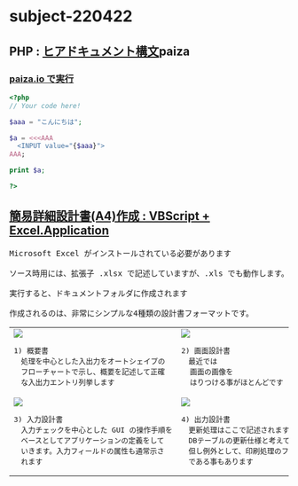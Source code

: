 # subject-220422

## PHP : [ヒアドキュメント構文](https://www.php.net/manual/ja/language.types.string.php#language.types.string.syntax.heredoc)paiza
### [paiza.io で実行](https://paiza.io/projects/vn-eEHX93n_QMC8735ODMA)
```php
<?php
// Your code here!

$aaa = "こんにちは";

$a = <<<AAA
  <INPUT value="{$aaa}">
AAA;

print $a;

?>
```


## [簡易詳細設計書(A4)作成 : VBScript + Excel.Application](https://winofsql.jp/download/create-spec-format.zip)

<pre>
Microsoft Excel がインストールされている必要があります

ソース時用には、拡張子 .xlsx で記述していますが、.xls でも動作します。

実行すると、ドキュメントフォルダに作成されます

作成されるのは、非常にシンプルな4種類の設計書フォーマットです。
</pre>
<table id="spec"><tbody><tr>
<td>
<img src="https://winofsql.jp/image/a/excel-spec-1.png">
<pre>1) 概要書
　処理を中心とした入出力をオートシェイプの
　フローチャートで示し、概要を記述して正確
　な入出力エントリ列挙します
</pre>
</td> 
<td>
<img src="https://winofsql.jp/image/a/excel-spec-2.png">
<pre>2) 画面設計書
　最近では
  画面の画像を
  はりつける事がほとんどです
</pre>
</td>
</tr>
<tr>
<td>
<img src="https://winofsql.jp/image/a/excel-spec-3.png">
<pre>3) 入力設計書
　入力チェックを中心とした GUI の操作手順を
　ベースとしてアプリケーションの定義をして
　いきます。入力フィールドの属性も通常示さ
　れます
</pre>
</td> 
<td>
<img src="https://winofsql.jp/image/a/excel-spec-4.png">
<pre>4) 出力設計書
　更新処理はここで記述されます。最近では、
　DBテーブルの更新仕様と考えて良いでしょう。
　但し例外として、印刷処理のフォーマット指示
　である事もあります
</pre>

</td>
</tr></tbody></table>
